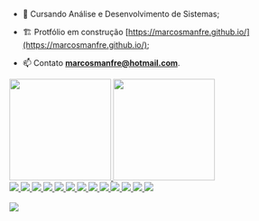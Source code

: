 
- 🌱 Cursando Análise e Desenvolvimento de Sistemas;

- :building_construction: Protfólio em construção [https://marcosmanfre.github.io/](https://marcosmanfre.github.io/);

- 📫 Contato **marcosmanfre@hotmail.com**.

<div>  
    <a href="https://github.com/marcosmanfre">
    <img height="180em" src="https://github-readme-stats.vercel.app/api?username=marcosmanfre&theme=dark&show_icons=true"/>
    <img height="180em" src="https://github-readme-stats.vercel.app/api/top-langs/?username=marcosmanfre&theme=dark&layout=compact"/>      

      
</div>

  
  
<div>
   <img src="https://img.shields.io/badge/Python-3776AB?style=for-the-badge&logo=python&logoColor=white"/>
 

   <img src="https://img.shields.io/badge/Django-092E20?style=for-the-badge&logo=django&logoColor=white"/>   
   <img src="https://img.shields.io/badge/Flask-000000?style=for-the-badge&logo=flask&logoColor=white"/>   
    
    
   <img src="https://img.shields.io/badge/HTML5-E34F26?style=for-the-badge&logo=html5&logoColor=white"/>
   <img src="https://img.shields.io/badge/CSS3-1572B6?style=for-the-badge&logo=css3&logoColor=white"/>
   <img src="https://img.shields.io/badge/JavaScript-F7DF1E?style=for-the-badge&logo=javascript&logoColor=black"/>
   <img src="https://img.shields.io/badge/Vue.js-35495E?style=for-the-badge&logo=vue.js&logoColor=4FC08D"/>    
   <img src="https://img.shields.io/badge/Bootstrap-563D7C?style=for-the-badge&logo=bootstrap&logoColor=white"/>
   <img src="https://img.shields.io/badge/Sass-CC6699?style=for-the-badge&logo=sass&logoColor=white"/>    
   <img src="https://img.shields.io/badge/MySQL-00000F?style=for-the-badge&logo=mysql&logoColor=white"/>
   <img src="https://img.shields.io/badge/MongoDB-4EA94B?style=for-the-badge&logo=mongodb&logoColor=white"/>
   <img src="https://img.shields.io/badge/SQLite-07405E?style=for-the-badge&logo=sqlite&logoColor=white"/>    
   <img src="https://img.shields.io/badge/Heroku-430098?style=for-the-badge&logo=heroku&logoColor=white"/>

</div><br>
  
<div>
  <a href="https://www.linkedin.com/in/marcosmanfre/">
    <img src="https://img.shields.io/badge/LinkedIn-0077B5?style=for-the-badge&logo=linkedin&logoColor=white"/>
</div>
    



